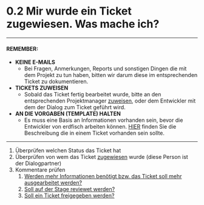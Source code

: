 # 0.2 Mir wurde ein Ticket zugewiesen. Was mache ich?

---

#### **REMEMBER:**

* **KEINE E-MAILS** 
  * Bei Fragen, Anmerkungen, Reports und sonstigen Dingen die mit dem Projekt zu tun haben, bitten wir darum diese im entsprechenden Ticket zu dokumentieren. 
* **TICKETS ZUWEISEN**
  * Sobald das Ticket fertig bearbeitet wurde, bitte an den entsprechenden Projektmanager [zuweisen](/30-funktionen/33-tickets-zuweisen.md), oder dem Entwickler mit dem der Dialog zum Ticket geführt wird.
* **AN DIE VORGABEN \(TEMPLATE\) HALTEN**
  * Es muss eine Basis an Informationen vorhanden sein, bevor die Entwickler von erdfisch arbeiten können. [HIER](/chapter1/felder-und-deren-bedeutung/34-beschreibung.md) finden Sie die Beschreibung die in einem Ticket vorhanden sein sollte.

---

1. Überprüfen welchen Status das Ticket hat
2. Überprüfen von wem das Ticket [zugewiesen](/30-funktionen/33-tickets-zuweisen.md) wurde \(diese Person ist der Dialogpartner\)
3. Kommentare prüfen 
   1. [Werden mehr Informationen benötigt bzw. das Ticket soll mehr ausgearbeitet werden?](/quickstart-guide/01-mir-wurde-ein-ticket-zugewiesen-was-mache-ich/i-es-werden-mehr-informationen-benotigt.md)
   2. [Soll auf der Stage reviewet werden?](/quickstart-guide/01-mir-wurde-ein-ticket-zugewiesen-was-mache-ich/ii-soll-auf-der-stage-reviewet-werden.md)
   3. [Soll ein Ticket freigegeben werden?](/quickstart-guide/01-mir-wurde-ein-ticket-zugewiesen-was-mache-ich/iii-soll-ein-ticket-freigegeben-werden.md)



